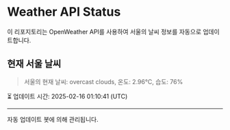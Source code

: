 
# Weather API Status

이 리포지토리는 OpenWeather API를 사용하여 서울의 날씨 정보를 자동으로 업데이트합니다.

## 현재 서울 날씨
> 서울의 현재 날씨: overcast clouds, 온도: 2.96°C, 습도: 76%

⏳ 업데이트 시간: 2025-02-16 01:10:41 (UTC)

---
자동 업데이트 봇에 의해 관리됩니다.

